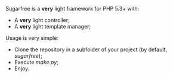 
Sugarfree is a **very** light framework for PHP 5.3+ with:

* A **very** light controller;
* A **very** light template manager;

Usage is very simple:

* Clone the repository in a subfolder of your project (by default, *sugarfree*);
* Execute *make.py*;
* Enjoy.

